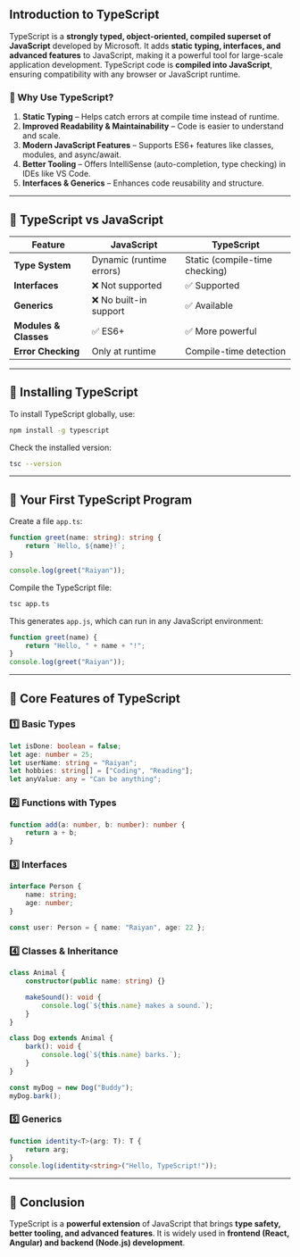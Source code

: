 ## Introduction to TypeScript  

TypeScript is a **strongly typed, object-oriented, compiled superset of JavaScript** developed by Microsoft. It adds **static typing, interfaces, and advanced features** to JavaScript, making it a powerful tool for large-scale application development. TypeScript code is **compiled into JavaScript**, ensuring compatibility with any browser or JavaScript runtime.

### 🔹 Why Use TypeScript?
1. **Static Typing** – Helps catch errors at compile time instead of runtime.  
2. **Improved Readability & Maintainability** – Code is easier to understand and scale.  
3. **Modern JavaScript Features** – Supports ES6+ features like classes, modules, and async/await.  
4. **Better Tooling** – Offers IntelliSense (auto-completion, type checking) in IDEs like VS Code.  
5. **Interfaces & Generics** – Enhances code reusability and structure.  

---

## 🔹 TypeScript vs JavaScript
| Feature        | JavaScript | TypeScript |
|---------------|-----------|------------|
| **Type System** | Dynamic (runtime errors) | Static (compile-time checking) |
| **Interfaces** | ❌ Not supported | ✅ Supported |
| **Generics** | ❌ No built-in support | ✅ Available |
| **Modules & Classes** | ✅ ES6+ | ✅ More powerful |
| **Error Checking** | Only at runtime | Compile-time detection |

---

## 🔹 Installing TypeScript
To install TypeScript globally, use:  
```sh
npm install -g typescript
```
Check the installed version:  
```sh
tsc --version
```

---

## 🔹 Your First TypeScript Program
Create a file `app.ts`:
```typescript
function greet(name: string): string {
    return `Hello, ${name}!`;
}

console.log(greet("Raiyan"));
```
Compile the TypeScript file:
```sh
tsc app.ts
```
This generates `app.js`, which can run in any JavaScript environment:
```js
function greet(name) {
    return "Hello, " + name + "!";
}
console.log(greet("Raiyan"));
```

---

## 🔹 Core Features of TypeScript
### 1️⃣ **Basic Types**
```typescript
let isDone: boolean = false;
let age: number = 25;
let userName: string = "Raiyan";
let hobbies: string[] = ["Coding", "Reading"];
let anyValue: any = "Can be anything";
```

### 2️⃣ **Functions with Types**
```typescript
function add(a: number, b: number): number {
    return a + b;
}
```

### 3️⃣ **Interfaces**
```typescript
interface Person {
    name: string;
    age: number;
}

const user: Person = { name: "Raiyan", age: 22 };
```

### 4️⃣ **Classes & Inheritance**
```typescript
class Animal {
    constructor(public name: string) {}

    makeSound(): void {
        console.log(`${this.name} makes a sound.`);
    }
}

class Dog extends Animal {
    bark(): void {
        console.log(`${this.name} barks.`);
    }
}

const myDog = new Dog("Buddy");
myDog.bark();
```

### 5️⃣ **Generics**
```typescript
function identity<T>(arg: T): T {
    return arg;
}
console.log(identity<string>("Hello, TypeScript!"));
```

---

## 🔹 Conclusion
TypeScript is a **powerful extension** of JavaScript that brings **type safety, better tooling, and advanced features**. It is widely used in **frontend (React, Angular) and backend (Node.js) development**.